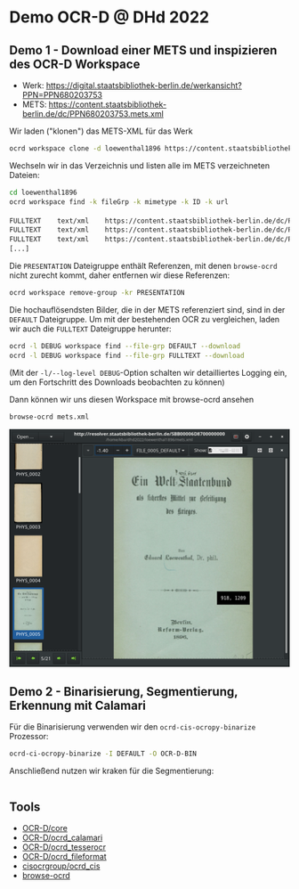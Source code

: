 # Demo OCR-D @ DHd 2022

## Demo 1 - Download einer METS und inspizieren des OCR-D Workspace

* Werk: https://digital.staatsbibliothek-berlin.de/werkansicht?PPN=PPN680203753
* METS: https://content.staatsbibliothek-berlin.de/dc/PPN680203753.mets.xml

Wir laden ("klonen") das METS-XML für das Werk

```sh
ocrd workspace clone -d loewenthal1896 https://content.staatsbibliothek-berlin.de/dc/PPN680203753.mets.xml
```

Wechseln wir in das Verzeichnis und listen alle im METS verzeichneten Dateien:

```sh
cd loewenthal1896
ocrd workspace find -k fileGrp -k mimetype -k ID -k url

FULLTEXT	text/xml	https://content.staatsbibliothek-berlin.de/dc/PPN680203753-00000001.ocr.xml	FILE_0001_FULLTEXT
FULLTEXT	text/xml	https://content.staatsbibliothek-berlin.de/dc/PPN680203753-00000002.ocr.xml	FILE_0002_FULLTEXT
FULLTEXT	text/xml	https://content.staatsbibliothek-berlin.de/dc/PPN680203753-00000003.ocr.xml	FILE_0003_FULLTEXT
[...]
```

Die `PRESENTATION` Dateigruppe enthält Referenzen, mit denen `browse-ocrd` nicht zurecht kommt, daher entfernen wir diese Referenzen:

```sh
ocrd workspace remove-group -kr PRESENTATION
```

Die hochauflösendsten Bilder, die in der METS referenziert sind, sind in der
`DEFAULT` Dateigruppe. Um mit der bestehenden OCR zu vergleichen, laden wir
auch die `FULLTEXT` Dateigruppe herunter:

```sh
ocrd -l DEBUG workspace find --file-grp DEFAULT --download
ocrd -l DEBUG workspace find --file-grp FULLTEXT --download
```

(Mit der `-l/--log-level DEBUG`-Option schalten wir detailliertes Logging ein, um den Fortschritt des Downloads beobachten zu können)

Dann können wir uns diesen Workspace mit browse-ocrd ansehen

```sh
browse-ocrd mets.xml
```

![](screenshots/browse-ocrd-01.png)

## Demo 2 - Binarisierung, Segmentierung, Erkennung mit Calamari

Für die Binarisierung verwenden wir den `ocrd-cis-ocropy-binarize` Prozessor:

```sh
ocrd-ci-ocropy-binarize -I DEFAULT -O OCR-D-BIN
```

Anschließend nutzen wir kraken für die Segmentierung:

```sh
```

## Tools

* [OCR-D/core](https://github.com/OCR-D/core)
* [OCR-D/ocrd\_calamari](https://github.com/OCR-D/ocrd_calamari)
* [OCR-D/ocrd\_tesserocr](https://github.com/OCR-D/ocrd_tesserocr)
* [OCR-D/ocrd\_fileformat](https://github.com/OCR-D/ocrd_fileformat)
* [cisocrgroup/ocrd\_cis](https://github.com/OCR-D/ocrd_calamari)
* [browse-ocrd](https://github.com/hnesk/browse-ocrd)

